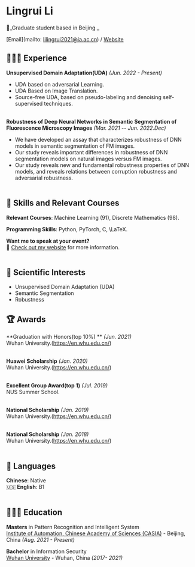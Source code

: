 # Lingrui Li

🌱_Graduate student based in Beijing _ <br>

[Email](mailto: lilingrui2021@ia.ac.cn) / [Website](https://workwithcarolyn.com/) 
<!-- / [LinkedIn](https://www.linkedin.com/in/carolstran/) / [GitHub](https://github.com/carolstran/) / [Twitter](https://twitter.com/carolstran/) / [DEV](https://dev.to/carolstran/) -->

## 👩🏼‍💻 Experience

**Unsupervised Domain Adaptation(UDA)**  _(Jun. 2022 - Present)_ <br>
  - UDA based on adversarial Learning.
  - UDA Based on Image Translation.
  - Source-free UDA, based on pseudo-labeling and denoising self-supervised techniques.
<br><br>

**Robustness of Deep Neural Networks in Semantic Segmentation of Fluorescence Microscopy Images**  _(Mar. 2021 -- Jun. 2022.Dec)_ <br>
  - We have developed an assay that characterizes robustness of DNN models in semantic segmentation of FM images.
  - Our study reveals important differences in robustness of DNN segmentation models on natural images versus FM images.
  - Our study reveals new and fundamental robustness properties of DNN models, and reveals relations between corruption robustness and adversarial robustness.
<br><br>


## 💫 Skills and Relevant Courses
**Relevant Courses**: Machine Learning (91), Discrete Mathematics (98).

**Programming Skills**: Python, PyTorch, C, \LaTeX.


<!-- **Co-Organizer** @ [QueerJS](https://queerjs.com/) _(Jun 2019 - Dec 2021)_<br>
🏳️‍🌈 A meetup for everyone where queer speakers take the stage.
  - Selected speakers and scheduling events
  - Fostered an inclusive community and enforced the code of conduct
  - 🐻 _Previously co-organized [BerlinJS](https://berlinjs.org/) from May 2018 - May 2020_
  <br><br> -->
  

**Want me to speak at your event?**
<br>💖 [Check out my website](https://lingrayy.github.io/) for more information.
<br><br>

## 💖 Scientific Interests
 - Unsupervised Domain Adaptation (UDA)
 - Semantic Segmentation
 - Robustness
  
  
## 🏆 Awards

**Graduation with Honors(top 10%) **  _(Jun. 2021)_ <br>
Wuhan University.(https://en.whu.edu.cn/)
<br><br>

**Huawei Scholarship** _(Jan. 2020)_ <br>
Wuhan University.(https://en.whu.edu.cn/)
<br><br>

**Excellent Group Award(top 1)** _(Jul. 2019)_ <br>
NUS Summer School.
<br><br>

**National Scholarship** _(Jan. 2019)_ <br>
Wuhan University.(https://en.whu.edu.cn/)
<br><br>

**National Scholarship** _(Jan. 2018)_ <br>
Wuhan University.(https://en.whu.edu.cn/)
<br><br>

## 💬 Languages

 **Chinese**: Native <br>
🇺🇸 **English**: B1
<br><br>

## 👩🏼‍🎓 Education

**Masters** in Pattern Recognition and Intelligent System<br>
[Institute of Automation, Chinese Academy of Sciences (CASIA)](https://www.spiced-academy.com/) - Beijing, China _(Aug. 2021 - Present)_ <br>

**Bachelor** in Information Security<br>
[Wuhan University](https://en.whu.edu.cn/) - Wuhan, China _(2017- 2021)_


